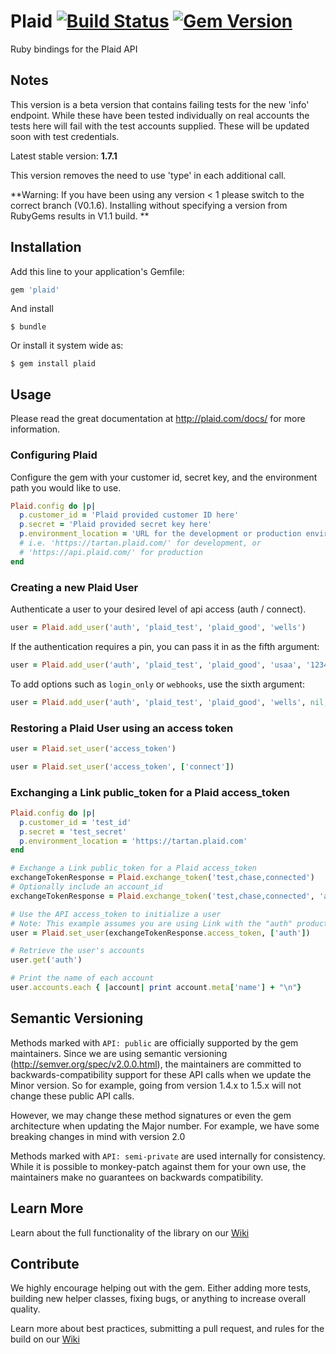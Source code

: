 # Plaid [![Build Status](https://travis-ci.org/plaid/plaid-ruby.svg?branch=release_v_1.0.0)](https://travis-ci.org/plaid/plaid-ruby) [![Gem Version](https://badge.fury.io/rb/plaid.svg)](http://badge.fury.io/rb/plaid)

Ruby bindings for the Plaid API

## Notes

This version is a beta version that contains failing tests for the new 'info' endpoint. While these have been tested individually on real accounts the tests here will fail with the test accounts supplied. These will be updated soon with test credentials.

Latest stable version: **1.7.1**

This version removes the need to use 'type' in each additional call.

**Warning: If you have been using any version < 1 please switch to the correct branch (V0.1.6). Installing without specifying a version from RubyGems results in V1.1 build. **

## Installation

Add this line to your application's Gemfile:

```ruby
gem 'plaid'
```

And install

    $ bundle

Or install it system wide as:

    $ gem install plaid

## Usage

Please read the great documentation at http://plaid.com/docs/ for more information.

### Configuring Plaid
Configure the gem with your customer id, secret key, and the environment path you would like to use.

```ruby
Plaid.config do |p|
  p.customer_id = 'Plaid provided customer ID here'
  p.secret = 'Plaid provided secret key here'
  p.environment_location = 'URL for the development or production environment'
  # i.e. 'https://tartan.plaid.com/' for development, or
  # 'https://api.plaid.com/' for production
end
```

### Creating a new Plaid User
Authenticate a user to your desired level of api access (auth / connect).

```ruby
user = Plaid.add_user('auth', 'plaid_test', 'plaid_good', 'wells')
```

If the authentication requires a pin, you can pass it in as the fifth argument:

```ruby
user = Plaid.add_user('auth', 'plaid_test', 'plaid_good', 'usaa', '1234')
```

To add options such as `login_only` or `webhooks`, use the sixth argument:

```ruby
user = Plaid.add_user('auth', 'plaid_test', 'plaid_good', 'wells', nil, { login_only: true, webhooks: 'https://example.org/callbacks/plaid')
```

### Restoring a Plaid User using an access token

```ruby
user = Plaid.set_user('access_token')
```

```ruby
user = Plaid.set_user('access_token', ['connect'])
```

### Exchanging a Link public_token for a Plaid access_token

```ruby
Plaid.config do |p|
  p.customer_id = 'test_id'
  p.secret = 'test_secret'
  p.environment_location = 'https://tartan.plaid.com'
end

# Exchange a Link public_token for a Plaid access_token
exchangeTokenResponse = Plaid.exchange_token('test,chase,connected')
# Optionally include an account_id
exchangeTokenResponse = Plaid.exchange_token('test,chase,connected', 'account_id')

# Use the API access_token to initialize a user
# Note: This example assumes you are using Link with the "auth" product
user = Plaid.set_user(exchangeTokenResponse.access_token, ['auth'])

# Retrieve the user's accounts
user.get('auth')

# Print the name of each account
user.accounts.each { |account| print account.meta['name'] + "\n"}
```

## Semantic Versioning

Methods marked with `API: public` are officially supported by the gem maintainers. Since
we are using semantic versioning (http://semver.org/spec/v2.0.0.html), the maintainers are
committed to backwards-compatibility support for these API calls when we update the Minor
version. So for example, going from version 1.4.x to 1.5.x will not change these public
API calls.

However, we may change these method signatures or even the gem architecture when updating
the Major number. For example, we have some breaking changes in mind with version 2.0

Methods marked with `API: semi-private` are used internally for consistency. While it is
possible to monkey-patch against them for your own use, the maintainers make no guarantees
on backwards compatibility.

## Learn More

Learn about the full functionality of the library on our [Wiki](https://github.com/plaid/plaid-ruby/wiki)

## Contribute

We highly encourage helping out with the gem. Either adding more tests, building new helper classes, fixing bugs, or anything to increase overall quality.

Learn more about best practices, submitting a pull request, and rules for the build on our [Wiki](https://github.com/plaid/plaid-ruby/wiki/Contribute!)
